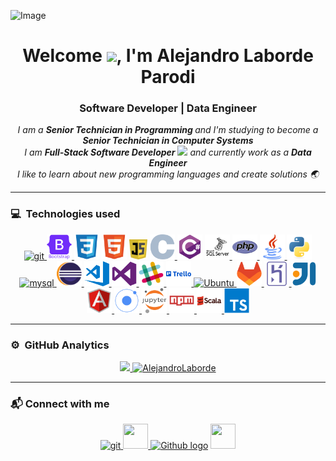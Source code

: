 ![Image](http://dineroclub.net/wp-content/uploads/2019/11/DEVELOPER.png)

<h1 align="center">Welcome <img src="https://emojis.slackmojis.com/emojis/images/1531849430/4246/blob-sunglasses.gif?1531849430" width="30px">, I'm Alejandro Laborde Parodi</h1>
<h3 align="center">Software Developer | Data Engineer</h3>

<p align="center">
  <em>
   I am a <b> Senior Technician in Programming </b> and I'm studying to become a <b> Senior Technician in Computer Systems</b> <br>
   I am <b> Full-Stack Software Developer</b> <img src="https://github.com/TheDudeThatCode/TheDudeThatCode/blob/master/Assets/Developer.gif" width="30px"> and currently work as a <b>Data    Engineer</b><br>
    I like to learn about new programming languages and create solutions 🌏
  </em> 
  <br>
</p>

---
### 💻 &nbsp;Technologies used
<p align="center"> 
<a href="https://git-scm.com/" target="_blank"> <img src="https://www.vectorlogo.zone/logos/git-scm/git-scm-icon.svg" alt="git" width="40" height="40"/> </a> 
<a href="https://getbootstrap.com" target="_blank"> <img src="https://github.com/devicons/devicon/blob/master/icons/bootstrap/bootstrap-plain-wordmark.svg" alt="bootstrap" width="40" height="40"/> </a> 
<a href="https://www.w3schools.com/css/" target="_blank"> <img src="https://github.com/devicons/devicon/blob/master/icons/css3/css3-original.svg" alt="css3" width="40" height="40"/></a>
<a href="https://www.w3.org/html/" target="_blank"> <img src="https://github.com/devicons/devicon/blob/master/icons/html5/html5-original.svg" alt="html5" width="40" height="40"/></a> 
<a href="https://developer.mozilla.org/en-US/docs/Web/JavaScript" target="_blank"> <img src="https://github.com/caidevOficial/Logos/blob/master/Lenguajes/logo-js.png" alt="javascript" width="29" height="32"/></a> 
<a href="https://www.cprogramming.com/" target="_blank"> <img src="https://github.com/devicons/devicon/blob/master/icons/c/c-original.svg" alt="c" width="40" height="40"/> </a> 
<a href="https://www.w3schools.com/cs/" target="_blank"> <img src="https://github.com/devicons/devicon/blob/master/icons/csharp/csharp-original.svg" alt="csharp" width="40" height="40"/></a> 
<a href="https://www.microsoft.com/" target="_blank"> <img src="https://github.com/devicons/devicon/blob/master/icons/microsoftsqlserver/microsoftsqlserver-plain-wordmark.svg" alt="MicrosoftSqlServer" width="40" height="40"/> </a> 
<a href="https://www.php.net/" target="_blank"> <img src="https://github.com/devicons/devicon/blob/master/icons/php/php-original.svg" alt="Php" width="40" height="40"/> </a> 
<a href="https://www.java.com" target="_blank"> <img src="https://github.com/caidevOficial/Logos/blob/master/Lenguajes/java.png" alt="java" width="40" height="40"/> </a> 
<a href="https://www.python.org" target="_blank"> <img src="https://github.com/devicons/devicon/blob/master/icons/python/python-original.svg?raw=true" alt="python" width="40" height="40"/> </a>   
<a href="https://www.mysql.com/" target="_blank"> <img src="https://github.com/caidevOficial/Curriculum/blob/main/media/icons/mysql/mysql-original-wordmark.svg?raw=true" alt="mysql" width="40" height="40"/> </a> 
<a href="https://www.eclipse.org/" target="_blank"> <img src="https://github.com/caidevOficial/Logos/blob/master/Lenguajes/logo-eclipse.png?raw=true" alt="Eclipse" width="40" height="40" /> </a>
<a href="https://code.visualstudio.com/" target="_blank"> <img src="https://raw.githubusercontent.com/github/explore/80688e429a7d4ef2fca1e82350fe8e3517d3494d/topics/visual-studio-code/visual-studio-code.png" alt="visualStudio" width="40" height="40"/> </a>
<a href="https://code.visualstudio.com/" target="_blank"> <img src="https://github.com/devicons/devicon/blob/master/icons/visualstudio/visualstudio-plain.svg" alt="visualStudio" width="40" height="40"/> </a>
<a href="https://slack.com/intl/es-ar/" target="_blank"> <img src="https://github.com/devicons/devicon/blob/master/icons/slack/slack-original.svg" alt="Slack" width="40" height="40" /> </a>
<a href="https://trello.com/es" target="_blank"> <img src="https://github.com/devicons/devicon/blob/master/icons/trello/trello-plain-wordmark.svg" alt="Trello" width="40" height="40" /> </a>
<a href="https://www.ubuntu.org/" target="_blank"> <img src="https://github.com/caidevOficial/Curriculum/blob/main/media/icons/ubuntu/ubuntu-plain-wordmark.svg" alt="Ubuntu" width="40" height="40" /> </a>
<a href="https://gitlab.com/gitlab-org" target="_blank"> <img src="https://github.com/devicons/devicon/blob/master/icons/gitlab/gitlab-original.svg" alt="Gitlab" width="40" height="40" /> </a>
<a href="https://dashboard.heroku.com/" target="_blank"> <img src="https://github.com/devicons/devicon/blob/master/icons/heroku/heroku-original.svg" alt="Heroku" width="40" height="40" /> </a>
<a href="https://www.jetbrains.com/es-es/idea/" target="_blank"> <img src="https://github.com/devicons/devicon/blob/master/icons/intellij/intellij-original.svg" alt="IntelIj" width="40" height="40" /> </a>
<a href="https://angular.io/" target="_blank"> <img src="https://github.com/devicons/devicon/blob/master/icons/angularjs/angularjs-original.svg" alt="Angular" width="40" height="40" /> </a>
<a href="https://ionicframework.com/" target="_blank"> <img src="https://github.com/devicons/devicon/blob/master/icons/ionic/ionic-original.svg" alt="Ionic" width="40" height="40" /> </a>
<a href="https://firebase.google.com/" target="_blank"> <img src="https://github.com/devicons/devicon/blob/master/icons/jupyter/jupyter-original-wordmark.svg" alt="Firebase" width="40" height="40" /> </a>
<a href="https://www.npmjs.com/" target="_blank"> <img src="https://github.com/devicons/devicon/blob/master/icons/npm/npm-original-wordmark.svg" alt="Npm" width="40" height="40" /> </a>
<a href="https://www.scala-lang.org/" target="_blank"> <img src="https://github.com/devicons/devicon/blob/master/icons/scala/scala-original-wordmark.svg" alt="Scala" width="40" height="40" /> </a>
<a href="https://www.typescriptlang.org/" target="_blank"> <img src="https://github.com/devicons/devicon/blob/master/icons/typescript/typescript-original.svg" alt="Typescript" width="40" height="40" /> </a>
</p>

---
### ⚙️ &nbsp;GitHub Analytics
<p align="center">
<a href="https://github.com/AlejandroLaborde">
  <img height="180em" src="https://github-readme-stats.vercel.app/api/top-langs/?username=AlejandroLaborde&layout=compact&theme=tokyonight&langs_count=10&show_icons=true"/>
  <img height="180em" src="https://github-readme-stats.vercel.app/api?username=AlejandroLaborde&theme=tokyonight&show_icons=true" alt="AlejandroLaborde"/>
</a>
</p>


---
### 📬 Connect with me
<!--
| [<img src="https://github.com/TheDudeThatCode/TheDudeThatCode/blob/master/Assets/Linkedin.svg" alt="Linkedin Logo" width="32">](www.linkedin.com/in/alabordeparodi) | [<img src="https://github.com/TheDudeThatCode/TheDudeThatCode/blob/master/Assets/Instagram.svg" alt="instagram logo" width="32">](https://www.instagram.com/alelabordeparodi/)| [<img src="https://cdn.svgporn.com/logos/github-icon.svg" alt="Github logo" width="34">](https://github.com/AlejandroLaborde) | [<img src="https://github.com/TheDudeThatCode/TheDudeThatCode/blob/master/Assets/Gmail.svg" alt="Gmail logo" height="32">](mailto:alelabordeparodi@gmail.com)
|:---:|:---:|:---:|:---:|

-->
<p align="center"> 
<a href="https://www.linkedin.com/in/alabordeparodi" target="_blank"> <img src="https://github.com/TheDudeThatCode/TheDudeThatCode/blob/master/Assets/Linkedin.svg" alt="git" width="40" height="40"/> </a> 
<a href="https://www.instagram.com/alelabordeparodi/" target="_blank"> <img src="https://github.com/TheDudeThatCode/TheDudeThatCode/blob/master/Assets/Instagram.svg" width="40" height="40"/> </a> 
<a href="https://github.com/AlejandroLaborde" target="_blank"> <img src="https://cdn.svgporn.com/logos/github-icon.svg" alt="Github logo" alt="css3" width="40" height="40"/></a>
<a href="mailto:alelabordeparodi@gmail.com" target="_blank"> <img src="https://github.com/TheDudeThatCode/TheDudeThatCode/blob/master/Assets/Gmail.svg" width="40" height="40"/></a> 
</p>






